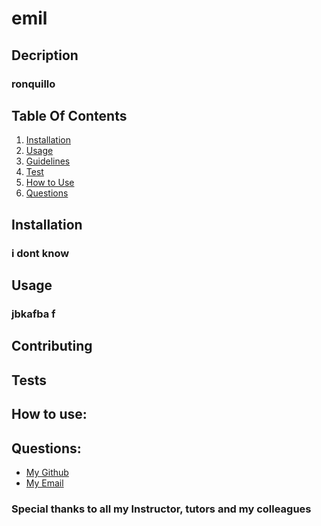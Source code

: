 # emil    

## Decription
### ronquillo
###
###

## Table Of Contents            
1. [Installation](#installation)
2. [Usage](#usage)
3. [Guidelines](#contributing)
4. [Test](#tests)
5. [How to Use](#how-to-use)
6. [Questions](#questions)

## Installation
### i dont know
            
## Usage
### jbkafba f


## Contributing
### 

## Tests
### 
     
## How to use:
        
    
## Questions:
            
* [My Github](https://github.com/emil1577)
* [My Email](mailto:emil@emilronquillo.com)




            
### Special thanks to all my Instructor, tutors and my colleagues